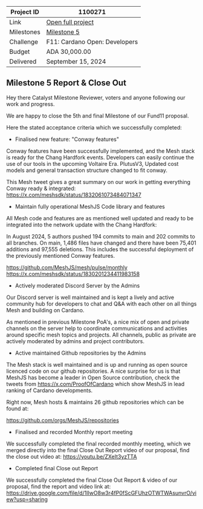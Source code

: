 |Project ID|1100271|
|-----------|-------------|
|Link|[Open full project](https://projectcatalyst.io/funds/11/cardano-open-developers/sustain-and-maintain-meshjs)|
|Milestones|[Milestone 5](https://milestones.projectcatalyst.io/projects/1100271/milestones/5)
|Challenge|F11: Cardano Open: Developers|
|Budget|ADA 30,000.00|
|Delivered|September 15, 2024|

## Milestone 5 Report & Close Out

Hey there Catalyst Milestone Reviewer, voters and anyone following our work and progress. 

We are happy to close the 5th and final Milestone of our Fund11 proposal.

Here the stated acceptance criteria which we successfully completed:

- Finalised new feature: "Conway features"

Conway features have been successfully implemented, and the Mesh stack is ready for the Chang Hardfork events. Developers can easily continue the use of our tools in the upcoming Voltaire Era. PlutusV3, Updated cost models and general transaction structure changed to fit conway.

This Mesh tweet gives a great summary on our work in getting everything Conway ready & integrated: https://x.com/meshsdk/status/1832061073484071347 

- Maintain fully operational MeshJS Code library and features

All Mesh code and features are as mentioned well updated  and ready to be integrated into the network update with the Chang Hardfork: 

In August 2024, 5 authors pushed 194 commits to main and 202 commits to all branches. On main, 1,486 files have changed and there have been 75,401 additions and 97,555 deletions. This includes the successful deployment of the previously mentioned Conway features.

https://github.com/MeshJS/mesh/pulse/monthly 
https://x.com/meshsdk/status/1830201234411983158 

- Actively moderated Discord Server by the Admins

Our Discord server is well maintained and is kept a lively and active community hub for developers to chat and Q&A with each other on all things Mesh and building on Cardano. 

As mentioned in previous Milestone PoA's, a nice mix of open and private channels on the server help to coordinate communications and activities around specific mesh topics and projects. All channels, public as private are actively moderated by admins and project contributors. 

- Active maintained Github repositories by the Admins

The Mesh stack is well maintained and is up and running as open source licenced code on our github repositories. A nice surprise for us is that MeshJS has become a leader in Open Source contribution, check the tweets from https://x.com/ProofOfCardano which show MeshJS in lead ranking of Cardano developments. 

Right now, Mesh hosts & maintains 26 github repositories which can be found at:

https://github.com/orgs/MeshJS/repositories 

- Finalised and recorded Monthly report meeting

We successfully completed the final recorded monthly meeting, which we merged directly into the final Close Out Report video of our proposal, find the close out video at: https://youtu.be/ZXeIt3yzTTA 

- Completed final Close out Report

We successfully completed the final Close Out Report & video of our proposal, find the report and video link at: https://drive.google.com/file/d/1lIwO8w3r4fP0fScGFUhzOTWTWAsunvrO/view?usp=sharing 
